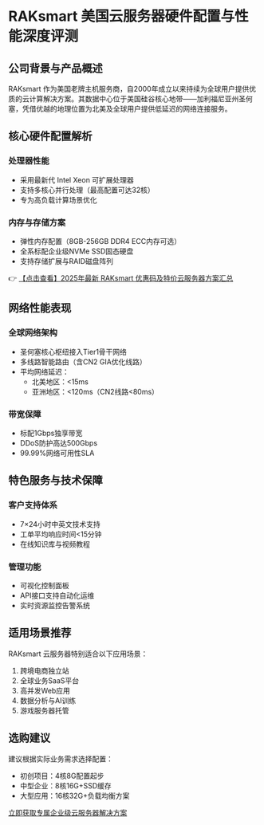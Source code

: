 # RAKsmart 美国云服务器硬件配置与性能深度评测

## 公司背景与产品概述
RAKsmart 作为美国老牌主机服务商，自2000年成立以来持续为全球用户提供优质的云计算解决方案。其数据中心位于美国硅谷核心地带——加利福尼亚州圣何塞，凭借优越的地理位置为北美及全球用户提供低延迟的网络连接服务。

## 核心硬件配置解析
### 处理器性能
- 采用最新代 Intel Xeon 可扩展处理器
- 支持多核心并行处理（最高配置可达32核）
- 专为高负载计算场景优化

### 内存与存储方案
- 弹性内存配置（8GB-256GB DDR4 ECC内存可选）
- 全系标配企业级NVMe SSD固态硬盘
- 支持存储扩展与RAID磁盘阵列

👉 [【点击查看】2025年最新 RAKsmart 优惠码及特价云服务器方案汇总](https://bit.ly/raksmart)

## 网络性能表现
### 全球网络架构
- 圣何塞核心枢纽接入Tier1骨干网络
- 多线路智能路由（含CN2 GIA优化线路）
- 平均网络延迟：
  - 北美地区：<15ms
  - 亚洲地区：<120ms（CN2线路<80ms）

### 带宽保障
- 标配1Gbps独享带宽
- DDoS防护高达500Gbps
- 99.99%网络可用性SLA

## 特色服务与技术保障
### 客户支持体系
- 7×24小时中英文技术支持
- 工单平均响应时间<15分钟
- 在线知识库与视频教程

### 管理功能
- 可视化控制面板
- API接口支持自动化运维
- 实时资源监控告警系统

## 适用场景推荐
RAKsmart 云服务器特别适合以下应用场景：
1. 跨境电商独立站
2. 全球业务SaaS平台
3. 高并发Web应用
4. 数据分析与AI训练
5. 游戏服务器托管

## 选购建议
建议根据实际业务需求选择配置：
- 初创项目：4核8G配置起步
- 中型企业：8核16G+SSD缓存
- 大型应用：16核32G+负载均衡方案

[立即获取专属企业级云服务器解决方案](https://bit.ly/raksmart)